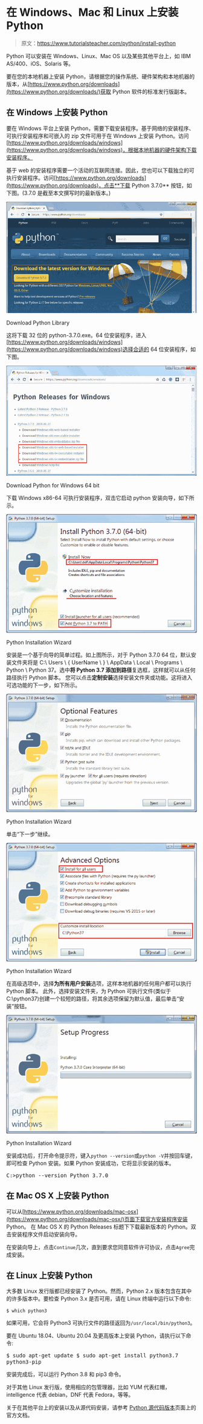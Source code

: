 # 在 Windows、Mac 和 Linux 上安装 Python

> 原文：<https://www.tutorialsteacher.com/python/install-python>

Python 可以安装在 Windows、Linux、Mac OS 以及某些其他平台上，如 IBM AS/400、iOS、Solaris 等。

要在您的本地机器上安装 Python，请根据您的操作系统、硬件架构和本地机器的版本，从[https://www.python.org/downloads](https://www.python.org/downloads/)获取 Python 软件的标准发行版副本。

## 在 Windows 上安装 Python

要在 Windows 平台上安装 Python，需要下载安装程序。基于网络的安装程序、可执行安装程序和可嵌入的 zip 文件可用于在 Windows 上安装 Python。访问[https://www.python.org/downloads/windows](https://www.python.org/downloads/windows)，根据本地机器的硬件架构下载安装程序。

基于 web 的安装程序需要一个活动的互联网连接。因此，您也可以下载独立的可执行安装程序。访问[https://www.python.org/downloads](https://www.python.org/downloads)，点击**下载 Python 3.7.0** 按钮，如下图。(3.7.0 是截至本文撰写时的最新版本。)

[![](img/7bfa51e9b31a2c40a2d78d7838d070d8.png)](../../Content/images/python/download-python-windows.png) 

Download Python Library



这将下载 32 位的 python-3.7.0.exe。64 位安装程序，进入[https://www.python.org/downloads/windows](https://www.python.org/downloads/windows)选择合适的 64 位安装程序，如下图。

[![](img/abd0cd11898333efa7695c9dd927fb06.png)](../../Content/images/python/download-python-windows64.png) 

Download Python for Windows 64 bit



下载 Windows x86-64 可执行安装程序，双击它启动 python 安装向导，如下所示。

[![](img/5ab015de2d8ff14546cad33cbb5e058c.png)](../../Content/images/python/install-wizard1.png) 

Python Installation Wizard



安装是一个基于向导的简单过程。如上图所示，对于 Python 3.7.0 64 位，默认安装文件夹将是 C:\ Users \ { UserName \ } \ AppData \ Local \ Programs \ Python \ Python 37。选中**将 Python 3.7 添加到路径**复选框，这样就可以从任何路径执行 Python 脚本。 您可以点击**定制安装**选择安装文件夹或功能。这将进入可选功能的下一步，如下所示。

[![](img/bcf6edbc18aa63b5f4a602c84e6c8e9d.png)](../../Content/images/python/install-wizard2.png) 

Python Installation Wizard



单击“下一步”继续。

[![](img/ba93f4f7192b8c37dae0e9113e9ff139.png)](../../Content/images/python/install-wizard3.png) 

Python Installation Wizard



在高级选项中，选择**为所有用户安装**选项，这样本地机器的任何用户都可以执行 Python 脚本。 此外，选择安装文件夹，为 Python 可执行文件(类似于 C:\python37)创建一个较短的路径，将其余选项保留为默认值，最后单击“安装”按钮。

[![](img/8582139b4d4689b394168521e1961786.png)](../../Content/images/python/install-wizard4.png) 

Python Installation Wizard



安装成功后，打开命令提示符，键入`python --version`或`python -V`并按回车键，即可检查 Python 安装。如果 Python 安装成功，它将显示安装的版本。

<samp>C:\>python --version
Python 3.7.0</samp>

## 在 Mac OS X 上安装 Python

可以从[https://www.python.org/downloads/mac-osx](https://www.python.org/downloads/mac-osx/)页面下载官方安装程序安装 Python。 在 Mac OS X 的 Python Releases 标题下下载最新版本的 Python。双击安装程序文件启动安装向导。

在安装向导上，点击`Continue`几次，直到要求您同意软件许可协议，点击`Agree`完成安装。

## 在 Linux 上安装 Python

大多数 Linux 发行版都已经安装了 Python。然而，Python 2.x 版本包含在其中的许多版本中。要检查 Python 3.x 是否可用，请在 Linux 终端中运行以下命令:

```
$ which python3
```

如果可用，它会将 Python3 可执行文件的路径返回为`/usr/local/bin/python3`。

要在 Ubuntu 18.04、Ubuntu 20.04 及更高版本上安装 Python，请执行以下命令:

<samp>$ sudo apt-get update
$ sudo apt-get install python3.7 python3-pip</samp>

安装完成后，可以运行 Python 3.8 和 pip3 命令。

对于其他 Linux 发行版，使用相应的包管理器，比如 YUM 代表红帽，intelligence 代表 debian，DNF 代表 Fedora，等等。

关于在其他平台上的安装以及从源代码安装，请参考 [Python 源代码版本](https://www.python.org/downloads/source/)页面上的官方文档。